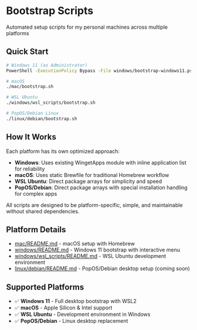 # Bootstrap Scripts

Automated setup scripts for my personal machines across multiple platforms

## Quick Start

```bash
# Windows 11 (as Administrator)
PowerShell -ExecutionPolicy Bypass -File windows/bootstrap-windows11.ps1

# macOS
./mac/bootstrap.sh

# WSL Ubuntu
./windows/wsl_scripts/bootstrap.sh

# PopOS/Debian Linux
./linux/debian/bootstrap.sh
```

## How It Works

Each platform has its own optimized approach:

- **Windows**: Uses existing WingetApps module with inline application list for reliability
- **macOS**: Uses static Brewfile for traditional Homebrew workflow
- **WSL Ubuntu**: Direct package arrays for simplicity and speed
- **PopOS/Debian**: Direct package arrays with special installation handling for complex apps

All scripts are designed to be platform-specific, simple, and maintainable without shared dependencies.

## Platform Details

- [mac/README.md](mac/README.md) - macOS setup with Homebrew
- [windows/README.md](windows/README.md) - Windows 11 bootstrap with interactive menu
- [windows/wsl_scripts/README.md](windows/wsl_scripts/README.md) - WSL Ubuntu development environment
- [linux/debian/README.md](linux/debian/README.md) - PopOS/Debian desktop setup (coming soon)

## Supported Platforms

- ✅ **Windows 11** - Full desktop bootstrap with WSL2
- ✅ **macOS** - Apple Silicon & Intel support
- ✅ **WSL Ubuntu** - Development environment in Windows
- ✅ **PopOS/Debian** - Linux desktop replacement
